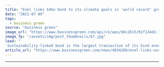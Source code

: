 ```yaml
---
title: "Enel links $4bn bond to its climate goals in 'world record' green transaction"
date: "2021-07-09"
tags: 
  - business green
source: "business green"
image_url: "https://www.businessgreen.com/api/v1/wps/68c2615/01f134d2-7b92-41df-a05a-f74bb5e5e09b/3/enel-gravity-storage-system-185x114.jpg"
image_fp: "/assets/img/post_thumbnails/67.jpg"
lead: "
 Sustainability-linked bond is the largest transaction of its kind ever priced, according to European energy giant ..."
article_url: "https://www.businessgreen.com/news/4034209/enel-links-usd4bn-bond-climate-goals-world-record-green-transaction"
---
```


---
